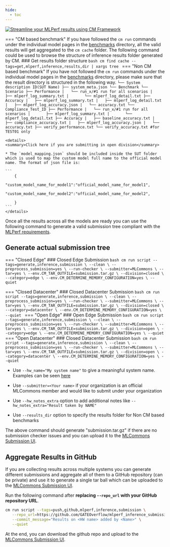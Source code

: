 ```yaml
---
hide:
  - toc
---
```

[![Streamline your MLPerf results using CM Framework](https://img.youtube.com/vi/eI1Hoecc3ho/0.jpg)](https://youtu.be/eI1Hoecc3ho)

=== "CM based benchmark"
    If you have followed the `cm run` commands under the individual model pages in the [benchmarks](../index.md) directory, all the valid results will get aggregated to the `cm cache` folder. The following command could be used to browse the structure of inference results folder generated by CM.
    ### Get results folder structure
    ```bash
    cm find cache --tags=get,mlperf,inference,results,dir | xargs tree
    ```
=== "Non CM based benchmark"
    If you have not followed the `cm run` commands under the individual model pages in the [benchmarks](../index.md) directory, please make sure that the result directory is structured in the following way. 
    ```
    └── System description ID(SUT Name)
        ├── system_meta.json
        └── Benchmark
            └── Scenario
                ├── Performance
                |   └── run_x/#1 run for all scenarios
                |       ├── mlperf_log_summary.txt
                |       └── mlperf_log_detail.txt
                ├── Accuracy
                |   ├── mlperf_log_summary.txt
                |   ├── mlperf_log_detail.txt
                |   ├── mlperf_log_accuracy.json
                |   └── accuracy.txt
                └── Compliance_Test_ID
                    ├── Performance
                    |   └── run_x/#1 run for all scenarios
                    |       ├── mlperf_log_summary.txt
                    |       └── mlperf_log_detail.txt
                    ├── Accuracy
                    |   ├── baseline_accuracy.txt
                    |   ├── compliance_accuracy.txt
                    |   ├── mlperf_log_accuracy.json
                    |   └── accuracy.txt
                    ├── verify_performance.txt
                    └── verify_accuracy.txt #for TEST01 only
    ```
    
    <details>
    <summary>Click here if you are submitting in open division</summary>

    * The `model_mapping.json` should be included inside the SUT folder which is used to map the custom model full name to the official model name. The format of json file is:

    ```
        {
            "custom_model_name_for_model1":"official_model_name_for_model1",
            "custom_model_name_for_model2":"official_model_name_for_model2",

        }
    ```
    </details>

Once all the results across all the models are ready you can use the following command to generate a valid submission tree compliant with the [MLPerf requirements](https://github.com/mlcommons/policies/blob/master/submission_rules.adoc#inference-1).

## Generate actual submission tree

=== "Closed Edge"
    ### Closed Edge Submission
    ```bash
    cm run script --tags=generate,inference,submission \
       --clean \
       --preprocess_submission=yes \
       --run-checker \
       --submitter=MLCommons \
       --tar=yes \
       --env.CM_TAR_OUTFILE=submission.tar.gz \
       --division=closed \
       --category=edge \
       --env.CM_DETERMINE_MEMORY_CONFIGURATION=yes \
       --quiet
    ```

=== "Closed Datacenter"
    ### Closed Datacenter Submission
    ```bash
    cm run script --tags=generate,inference,submission \
       --clean \
       --preprocess_submission=yes \
       --run-checker \
       --submitter=MLCommons \
       --tar=yes \
       --env.CM_TAR_OUTFILE=submission.tar.gz \
       --division=closed \
       --category=datacenter \
       --env.CM_DETERMINE_MEMORY_CONFIGURATION=yes \
       --quiet
    ```
=== "Open Edge"
    ### Open Edge Submission
    ```bash
    cm run script --tags=generate,inference,submission \
       --clean \
       --preprocess_submission=yes \
       --run-checker \
       --submitter=MLCommons \
       --tar=yes \
       --env.CM_TAR_OUTFILE=submission.tar.gz \
       --division=open \
       --category=edge \
       --env.CM_DETERMINE_MEMORY_CONFIGURATION=yes \
       --quiet
    ```
=== "Open Datacenter"
    ### Closed Datacenter Submission
    ```bash
    cm run script --tags=generate,inference,submission \
       --clean \
       --preprocess_submission=yes \
       --run-checker \
       --submitter=MLCommons \
       --tar=yes \
       --env.CM_TAR_OUTFILE=submission.tar.gz \
       --division=open \
       --category=datacenter \
       --env.CM_DETERMINE_MEMORY_CONFIGURATION=yes \
       --quiet
    ```

* Use `--hw_name="My system name"` to give a meaningful system name. Examples can be seen [here](https://github.com/mlcommons/inference_results_v3.0/tree/main/open/cTuning/systems)

* Use `--submitter=<Your name>` if your organization is an official MLCommons member and would like to submit under your organization

* Use `--hw_notes_extra` option to add additional notes like `--hw_notes_extra="Result taken by NAME" `

* Use `--results_dir` option to specify the results folder for Non CM based benchmarks

The above command should generate "submission.tar.gz" if there are no submission checker issues and you can upload it to the [MLCommons Submission UI](https://submissions-ui.mlcommons.org/submission).

## Aggregate Results in GitHub

If you are collecting results across multiple systems you can generate different submissions and aggregate all of them to a GitHub repository (can be private) and use it to generate a single tar ball which can be uploaded to the [MLCommons Submission UI](https://submissions-ui.mlcommons.org/submission). 

Run the following command after **replacing `--repo_url` with your GitHub repository URL**.

```bash
cm run script --tags=push,github,mlperf,inference,submission \
   --repo_url=https://github.com/GATEOverflow/mlperf_inference_submissions_v4.1 \
   --commit_message="Results on <HW name> added by <Name>" \
   --quiet
```

At the end, you can download the github repo and upload to the [MLCommons Submission UI](https://submissions-ui.mlcommons.org/submission).
